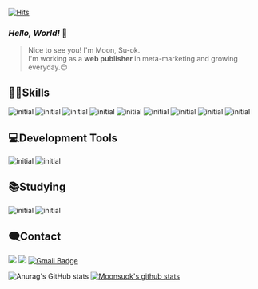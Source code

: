 [![Hits](https://hits.seeyoufarm.com/api/count/incr/badge.svg?url=https%3A%2F%2Fgithub.com%2FMoonsuok&count_bg=%23FFE4E1&title_bg=%23333333&icon=github.svg&icon_color=%23E7E7E7&title=hits&edge_flat=false)](https://hits.seeyoufarm.com)
### _Hello, World!_ 👋

> Nice to see you! I'm Moon, Su-ok.    
> I'm working as a **web publisher** in meta-marketing and growing everyday.😊

## 🤸‍♀️Skills
![initial](https://img.shields.io/badge/html5-f44b21?style=flat-square&logo=html5&logoColor=white) ![initial](https://img.shields.io/badge/css3-3492ff?style=flat-square&logo=css3&logoColor=white) ![initial](https://img.shields.io/badge/Javascript-fecc00?style=flat-square&logo=javascript&logoColor=white) ![initial](https://img.shields.io/badge/jquery-3484d2?style=flat-square&logo=jquery&logoColor=white) ![initial](https://img.shields.io/badge/json-21c25e?style=flat-square&logo=json&logoColor=white) ![initial](https://img.shields.io/badge/bootstrap-7952b3?style=flat-square&logo=bootstrap&logoColor=white) ![initial](https://img.shields.io/badge/wordpress-005571?style=flat-square&logo=wordpress&logoColor=white) ![initial](https://img.shields.io/badge/photoshop-148eff?style=flat-square&logo=adobephotoshop&logoColor=white) ![initial](https://img.shields.io/badge/illustrator-ff9a00?style=flat-square&logo=adobeillustrator&logoColor=white)

## 💻Development Tools
![initial](https://img.shields.io/badge/VScode-007ACC?style=flat-square&logo=VisualStudioCode&logoColor=white) 
![initial](https://img.shields.io/badge/PhpStorm-000000?style=flat-square&logo=PhpStorm&logoColor=white)

## 📚Studying
![initial](https://img.shields.io/badge/react-48cef7?style=flat-square&logo=react&logoColor=white) ![initial](https://img.shields.io/badge/php-777BB4?style=flat-square&logo=PHP&logoColor=white)

## 🗨Contact
<a href="https://ddu0308.tistory.com/" target="_blank"><img src="https://img.shields.io/badge/Blog-yellow?style=flat-square&logo=Tistory&logoColor=black"/></a> <a href="https://www.instagram.com/dduoooooki/" target="_blank"><img src="https://img.shields.io/badge/Instagram-pink?style=flat-square&logo=Instagram&logoColor=white"/></a> [![Gmail Badge](https://img.shields.io/badge/Gmail-d14836?style=flat-square&logo=Gmail&logoColor=white&link=mailto:900408so@gmail.com)](mailto:900408so@gmail.com)

![Anurag's GitHub stats](https://github-readme-stats.vercel.app/api?username=Moonsuok&theme=dracula)
[![Moonsuok's github stats](https://github-readme-stats.vercel.app/api/top-langs/?username=Moonsuok&show_icons=true&hide_border=true&title_color=004386&icon_color=004386&layout=compact)](https://github.com/Moonsuok)

